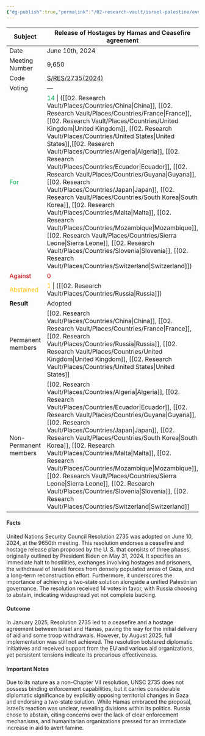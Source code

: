 ```yaml
---
{"dg-publish":true,"permalink":"/02-research-vault/israel-palestine/events/2024-06-10-unsc-res-2735/","created":"2025-08-27T13:12:59.539-04:00","updated":"2025-08-27T13:13:42.364-04:00"}
---
```



| **Subject**                                           | **Release of Hostages by Hamas and Ceasefire agreement**                                                                                                                                                                                                     |
| ----------------------------------------------------- | ------------------------------------------------------------------------------------------------------------------------------------------------------------------------------------------------------------------------------------------------------------ |
| Date                                                  | June 10th, 2024                                                                                                                                                                                                                                              |
| Meeting Number                                        | 9,650                                                                                                                                                                                                                                                        |
| Code                                                  | [S/RES/2735(2024)](https://undocs.org/S/RES/2735(2024))                                                                                                                                                                                                      |
| Voting                                                | —                                                                                                                                                                                                                                                            |
| <span style="color:rgb(0, 176, 80)">For</span>        | <span style="color:rgb(0, 176, 80)">14</span> \| ([[02. Research Vault/Places/Countries/China\|China]], [[02. Research Vault/Places/Countries/France\|France]], [[02. Research Vault/Places/Countries/United Kingdom\|United Kingdom]], [[02. Research Vault/Places/Countries/United States\|United States]],[[02. Research Vault/Places/Countries/Algeria\|Algeria]], [[02. Research Vault/Places/Countries/Ecuador\|Ecuador]], [[02. Research Vault/Places/Countries/Guyana\|Guyana]], [[02. Research Vault/Places/Countries/Japan\|Japan]], [[02. Research Vault/Places/Countries/South Korea\|South Korea]], [[02. Research Vault/Places/Countries/Malta\|Malta]], [[02. Research Vault/Places/Countries/Mozambique\|Mozambique]], [[02. Research Vault/Places/Countries/Sierra Leone\|Sierra Leone]], [[02. Research Vault/Places/Countries/Slovenia\|Slovenia]], [[02. Research Vault/Places/Countries/Switzerland\|Switzerland]]) |
| <span style="color:rgb(192, 0, 0)">Against</span>     | <span style="color:rgb(192, 0, 0)">0</span>                                                                                                                                                                                                                  |
| <span style="color:rgb(255, 192, 0)">Abstained</span> | <span style="color:rgb(255, 192, 0)">1</span> \| ([[02. Research Vault/Places/Countries/Russia\|Russia]])                                                                                                                                                                                                |
| **Result**                                            | Adopted                                                                                                                                                                                                                                                      |
| Permanent members                                     | [[02. Research Vault/Places/Countries/China\|China]], [[02. Research Vault/Places/Countries/France\|France]], [[02. Research Vault/Places/Countries/Russia\|Russia]], [[02. Research Vault/Places/Countries/United Kingdom\|United Kingdom]], [[02. Research Vault/Places/Countries/United States\|United States]]                                                                                                                                                                                     |
| Non-Permanent members                                 | [[02. Research Vault/Places/Countries/Algeria\|Algeria]], [[02. Research Vault/Places/Countries/Ecuador\|Ecuador]], [[02. Research Vault/Places/Countries/Guyana\|Guyana]], [[02. Research Vault/Places/Countries/Japan\|Japan]], [[02. Research Vault/Places/Countries/South Korea\|South Korea]], [[02. Research Vault/Places/Countries/Malta\|Malta]], [[02. Research Vault/Places/Countries/Mozambique\|Mozambique]], [[02. Research Vault/Places/Countries/Sierra Leone\|Sierra Leone]], [[02. Research Vault/Places/Countries/Slovenia\|Slovenia]], [[02. Research Vault/Places/Countries/Switzerland\|Switzerland]]                                                                                                                 |
#### Facts
United Nations Security Council Resolution 2735 was adopted on June 10, 2024, at the 9650th meeting. This resolution endorses a ceasefire and hostage release plan proposed by the U. S. that consists of three phases, originally outlined by President Biden on May 31, 2024. It specifies an immediate halt to hostilities, exchanges involving hostages and prisoners, the withdrawal of Israeli forces from densely populated areas of Gaza, and a long-term reconstruction effort. Furthermore, it underscores the importance of achieving a two-state solution alongside a unified Palestinian governance. The resolution received 14 votes in favor, with Russia choosing to abstain, indicating widespread yet not complete backing.
#### Outcome 
In January 2025, Resolution 2735 led to a ceasefire and a hostage agreement between Israel and Hamas, paving the way for the initial delivery of aid and some troop withdrawals. However, by August 2025, full implementation was still not achieved. The resolution bolstered diplomatic initiatives and received support from the EU and various aid organizations, yet persistent tensions indicate its precarious effectiveness. 
#### Important Notes 
Due to its nature as a non-Chapter VII resolution, UNSC 2735 does not possess binding enforcement capabilities, but it carries considerable diplomatic significance by explicitly opposing territorial changes in Gaza and endorsing a two-state solution. While Hamas embraced the proposal, Israel’s reaction was unclear, revealing divisions within its politics. Russia chose to abstain, citing concerns over the lack of clear enforcement mechanisms, and humanitarian organizations pressed for an immediate increase in aid to avert famine.